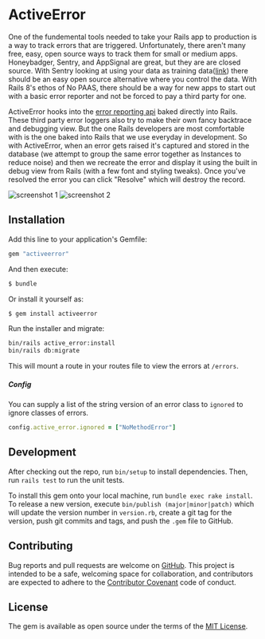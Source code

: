 # ActiveError

One of the fundemental tools needed to take your Rails app to production is a
way to track errors that are triggered. Unfortunately, there aren't many free,
easy, open source ways to track them for small or medium apps. Honeybadger, Sentry,
and AppSignal are great, but they are are closed source. With Sentry
looking at using your data as training
data([link](https://blog.sentry.io/ai-privacy-and-terms-of-service-updates/?original_referrer=https%3A%2F%2Fsentry.io%2F))
there should be an easy open source alternative where you control the data.
With Rails 8's ethos of No PAAS, there should be a way for new apps to start out
with a basic error reporter and not be forced to pay a third party for one.

ActiveError hooks into the [error reporting
api](https://guides.rubyonrails.org/error_reporting.html) baked directly into
Rails. These third party error loggers also try to make their own fancy
backtrace and debugging view. But the one Rails developers are most comfortable
with is the one baked into Rails that we use everyday in development. So with
ActiveError, when an error gets raised it's captured and stored in the
database (we attempt to group the same error together as Instances to reduce
noise) and then we recreate the error and display it using the built in debug
view from Rails (with a few font and styling tweaks). Once you've resolved the
error you can click "Resolve" which will destroy the record.

![screenshot 1](https://github.com/npezza93/activeerror/blob/main/.github/screenshot1.png)
![screenshot 2](https://github.com/npezza93/activeerror/blob/main/.github/screenshot2.png)

## Installation
Add this line to your application's Gemfile:

```ruby
gem "activeerror"
```

And then execute:
```bash
$ bundle
```

Or install it yourself as:
```bash
$ gem install activeerror
```

Run the installer and migrate:
```bash
bin/rails active_error:install
bin/rails db:migrate
```

This will mount a route in your routes file to view the errors at `/errors`.

##### Config

You can supply a list of the string version of an error class to `ignored` to
ignore classes of errors.

```ruby
config.active_error.ignored = ["NoMethodError"]
```

## Development

After checking out the repo, run `bin/setup` to install dependencies. Then, run
`rails test` to run the unit tests.

To install this gem onto your local machine, run `bundle exec rake install`. To
release a new version, execute `bin/publish (major|minor|patch)` which will
update the version number in `version.rb`, create a git tag for the version,
push git commits and tags, and push the `.gem` file to GitHub.

## Contributing

Bug reports and pull requests are welcome on
[GitHub](https://github.com/npezza93/activeerror). This project is intended to
be a safe, welcoming space for collaboration, and contributors are expected to
adhere to the [Contributor Covenant](http://contributor-covenant.org) code of
conduct.

## License

The gem is available as open source under the terms of the
[MIT License](https://opensource.org/licenses/MIT).
